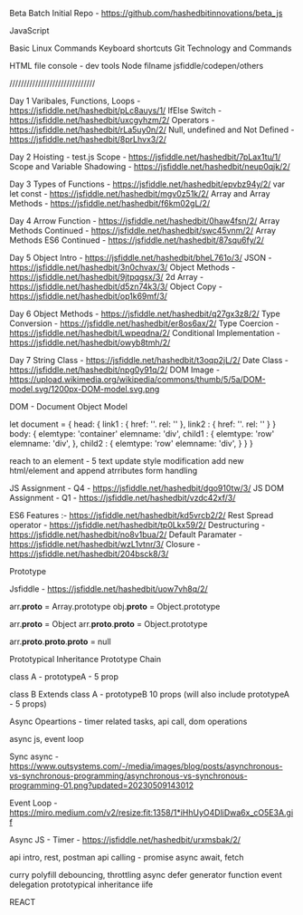 Beta Batch Initial Repo - https://github.com/hashedbitinnovations/beta_js

JavaScript

Basic Linux Commands
Keyboard shortcuts
Git Technology and Commands


HTML file
console - dev tools
Node filname
jsfiddle/codepen/others

//////////////////////////////

Day 1
Varibales, Functions, Loops - https://jsfiddle.net/hashedbit/pLc8auys/1/
IfElse Switch - https://jsfiddle.net/hashedbit/uxcgyhzm/2/
Operators - https://jsfiddle.net/hashedbit/rLa5uy0n/2/
Null, undefined and Not Defined - https://jsfiddle.net/hashedbit/8prLhvx3/2/


Day 2
Hoisting - test.js
Scope - https://jsfiddle.net/hashedbit/7pLax1tu/1/
Scope and Variable Shadowing - https://jsfiddle.net/hashedbit/neup0qjk/2/


Day 3
Types of Functions - https://jsfiddle.net/hashedbit/epvbz94y/2/
var let const - https://jsfiddle.net/hashedbit/mgv0z51k/2/
Array and Array Methods - https://jsfiddle.net/hashedbit/f6km02gL/2/



Day 4
Arrow Function - https://jsfiddle.net/hashedbit/0haw4fsn/2/
Array Methods Continued - https://jsfiddle.net/hashedbit/swc45vnm/2/
Array Methods ES6 Continued - https://jsfiddle.net/hashedbit/87squ6fy/2/



Day 5
Object Intro - https://jsfiddle.net/hashedbit/bheL761o/3/
JSON - https://jsfiddle.net/hashedbit/3n0chvax/3/
Object Methods - https://jsfiddle.net/hashedbit/9jtpqgsx/3/
2d Array - https://jsfiddle.net/hashedbit/d5zn74k3/3/
Object Copy - https://jsfiddle.net/hashedbit/op1k69mf/3/



Day 6
Object Methods - https://jsfiddle.net/hashedbit/q27gx3z8/2/
Type Conversion - https://jsfiddle.net/hashedbit/er8os6ax/2/
Type Coercion - https://jsfiddle.net/hashedbit/Lwpeqdna/2/
Conditional Implementation - https://jsfiddle.net/hashedbit/owyb8tmh/2/



Day 7
String Class - https://jsfiddle.net/hashedbit/t3oqp2jL/2/
Date Class - https://jsfiddle.net/hashedbit/npg0y91q/2/
DOM Image - https://upload.wikimedia.org/wikipedia/commons/thumb/5/5a/DOM-model.svg/1200px-DOM-model.svg.png


DOM - Document Object Model


let document = {
    head: {
        link1 : {
            href: ''.
            rel: ''
        },
        link2 : {
            href: ''.
            rel: ''
        }
    }
    body: {
        elemtype: 'container'
        elemname: 'div',
        child1 : {
            elemtype: 'row'
            elemname: 'div',
        },
        child2 : {
            elemtype: 'row'
            elemname: 'div',
        }
    }
}



reach to an element - 5
text update
style modification
add new html/element and append
atrributes
form handling



JS Assignment - Q4 - https://jsfiddle.net/hashedbit/dgo910tw/3/
JS DOM Assignment - Q1 - https://jsfiddle.net/hashedbit/vzdc42xf/3/




ES6 Features :- https://jsfiddle.net/hashedbit/kd5vrcb2/2/
Rest Spread operator - https://jsfiddle.net/hashedbit/tp0Lkx59/2/
Destructuring - https://jsfiddle.net/hashedbit/no8v1bua/2/
Default Paramater - https://jsfiddle.net/hashedbit/wzL1vtnr/3/
Closure - https://jsfiddle.net/hashedbit/204bsck8/3/



Prototype

Jsfiddle - https://jsfiddle.net/hashedbit/uow7vh8q/2/


arr.__proto__ = Array.prototype
obj.__proto__ = Object.prototype


arr.__proto__ = Object
arr.__proto__.__proto__ = Object.prototype

arr.__proto__.__proto__.__proto__ = null


Prototypical Inheritance
Prototype Chain


class A - prototypeA - 5 prop

class B Extends class A - prototypeB 10 props (will also include prototypeA - 5 props)


Async Opeartions - timer related tasks, api call, dom operations

async js, event loop

Sync async - https://www.outsystems.com/-/media/images/blog/posts/asynchronous-vs-synchronous-programming/asynchronous-vs-synchronous-programming-01.png?updated=20230509143012

Event Loop - https://miro.medium.com/v2/resize:fit:1358/1*iHhUyO4DliDwa6x_cO5E3A.gif

Async JS - Timer - https://jsfiddle.net/hashedbit/urxmsbak/2/

api intro, rest, postman
api calling - promise async await, fetch


curry
polyfill
debouncing, throttling
async defer
generator function
event delegation
prototypical inheritance
iife


REACT